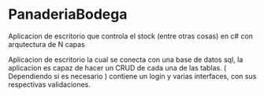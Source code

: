 # PanaderiaBodega
Aplicacion de escritorio que controla el stock (entre otras cosas) en c# con arqutectura de N capas

Aplicacion de escritorio la cual se conecta con una base de datos sql, la aplicacion es capaz de hacer un CRUD de cada una de las tablas. 
( Dependiendo si es necesario ) contiene un login y varias interfaces, con sus respectivas validaciones.
